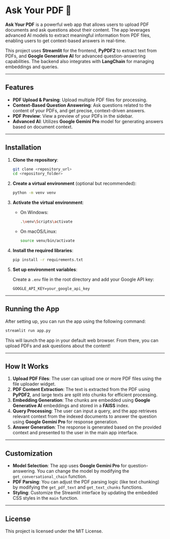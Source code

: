 # Ask Your PDF 📄

**Ask Your PDF** is a powerful web app that allows users to upload PDF documents and ask questions about their content. The app leverages advanced AI models to extract meaningful information from PDF files, enabling users to get context-based answers in real-time. 

This project uses **Streamlit** for the frontend, **PyPDF2** to extract text from PDFs, and **Google Generative AI** for advanced question-answering capabilities. The backend also integrates with **LangChain** for managing embeddings and queries.

---

## Features

- **PDF Upload & Parsing**: Upload multiple PDF files for processing.
- **Context-Based Question Answering**: Ask questions related to the content of your PDFs, and get precise, context-driven answers.
- **PDF Preview**: View a preview of your PDFs in the sidebar.
- **Advanced AI**: Utilizes **Google Gemini Pro** model for generating answers based on document context.

---


## Installation

1. **Clone the repository**:

   ```bash
   git clone <repository_url>
   cd <repository_folder>
   ```

2. **Create a virtual environment** (optional but recommended):

   ```bash
   python -m venv venv
   ```

3. **Activate the virtual environment**:

   - On Windows:
     ```bash
     .\venv\Scripts\activate
     ```

   - On macOS/Linux:
     ```bash
     source venv/bin/activate
     ```

4. **Install the required libraries**:

   ```bash
   pip install -r requirements.txt
   ```

5. **Set up environment variables**:

   Create a `.env` file in the root directory and add your Google API key:

   ```
   GOOGLE_API_KEY=your_google_api_key
   ```

---

## Running the App

After setting up, you can run the app using the following command:

```bash
streamlit run app.py
```

This will launch the app in your default web browser. From there, you can upload PDFs and ask questions about the content!

---

## How It Works

1. **Upload PDF Files**: The user can upload one or more PDF files using the file uploader widget.
2. **PDF Content Extraction**: The text is extracted from the PDF using **PyPDF2**, and large texts are split into chunks for efficient processing.
3. **Embedding Generation**: The chunks are embedded using **Google Generative AI** embeddings and stored in a **FAISS** index.
4. **Query Processing**: The user can input a query, and the app retrieves relevant context from the indexed documents to answer the question using **Google Gemini Pro** for response generation.
5. **Answer Generation**: The response is generated based on the provided context and presented to the user in the main app interface.

---

## Customization

- **Model Selection**: The app uses **Google Gemini Pro** for question-answering. You can change the model by modifying the `get_conversational_chain` function.
- **PDF Parsing**: You can adjust the PDF parsing logic (like text chunking) by modifying the `get_pdf_text` and `get_text_chunks` functions.
- **Styling**: Customize the Streamlit interface by updating the embedded CSS styles in the `main` function.

---

## License

This project is licensed under the MIT License.
